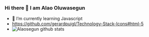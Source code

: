 ### Hi there 👋 I am Alao Oluwasegun
- 🌱 I’m currently learning Javascript
- https://github.com/gerardpuigl/Technology-Stack-Icons#html-5
- ![Alaosegun github stats](https://github-readme-stats.vercel.app/api?username=YOUR_USERNAME&show_icons=true&hide_border=true)
<!--
**Alaosegun/Alaosegun** is a ✨ _special_ ✨ repository because its `README.md` (this file) appears on your GitHub profile.

Here are some ideas to get you started:

- 🔭 I’m currently working on ...
- 🌱 I’m currently learning ... Javascript
- 👯 I’m looking to collaborate on ...
- 🤔 I’m looking for help with ...
- 💬 Ask me about ...
- 📫 How to reach me: ...
- 😄 Pronouns: ... He
- ⚡ Fun fact: ...
-->
